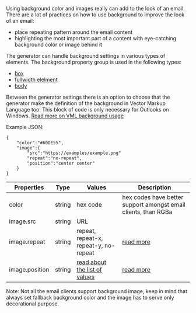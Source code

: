 Using background color and images really can add to the look of an email. There are a lot of practices on how to use background to improve the look of an email:
- place repeating pattern around the email content
- highlighting the most important part of a content with eye-catching background color or image behind it

The generator can handle background settings in various types of elements. The background property group is used in the following types:
 - [box](../../elements/box/README.md)
 - [fullwidth elelment](../../elements/fullwidth/README.md)
 - [body](../../elements/body/README.md)
 
Between the generator settings there is an option to choose that the generator make the definition of the background in Vector Markup Language too. This block of code is only necessary for Outlooks on Windows.
[Read more on VML background usage](../../generator-settings/VMLbackground.md)

Example JSON:
```
{
    "color":"#60DE55",
    "image":{
        "src":"https://examples/example.png"
        "repeat":"no-repeat",
        "position":"center center"
    }
}
```
| Properties | Type | Values | Description |
| --- | --- | --- | ---
| color | string  | hex code | hex codes have better support amongst email clients, than RGBa |
| image.src | string | URL |  |
| image.repeat | string | repeat, repeat-x, repeat-y, no-repeat | [read more](https://developer.mozilla.org/en-US/docs/Web/CSS/background-repeat) |
| image.position | string | [read about the list of values](https://developer.mozilla.org/en-US/docs/Web/CSS/background-position) | [read more](https://developer.mozilla.org/en-US/docs/Web/CSS/background-position)|


 Note: Not all the email clients support background image, keep in mind that always set fallback background color and the image has to serve only decorational purpose.